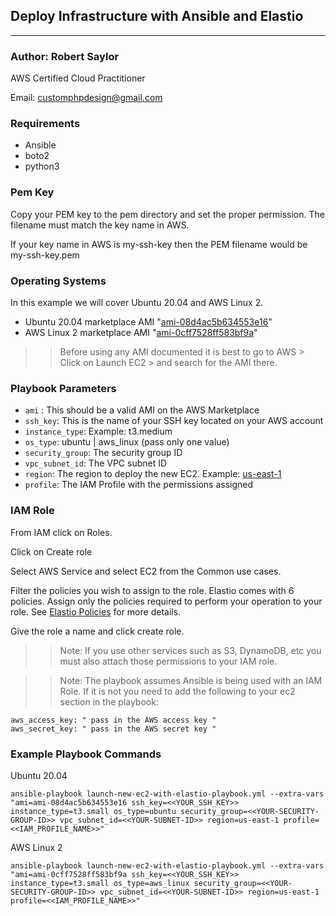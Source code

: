 ## Deploy Infrastructure with Ansible and Elastio

---
### Author: Robert Saylor
AWS Certified Cloud Practitioner

Email: customphpdesign@gmail.com


### Requirements
- Ansible
- boto2
- python3

### Pem Key
Copy your PEM key to the pem directory and set the proper permission. The filename must match the key name in AWS.

If your key name in AWS is my-ssh-key then the PEM filename would be my-ssh-key.pem

### Operating Systems

In this example we will cover Ubuntu 20.04 and AWS Linux 2.

- Ubuntu 20.04 marketplace AMI "[ami-08d4ac5b634553e16](https://aws.amazon.com/marketplace/pp/prodview-iftkyuwv2sjxi)"
- AWS Linux 2 marketplace AMI "[ami-0cff7528ff583bf9a](https://aws.amazon.com/marketplace/pp/prodview-wbr4b4xclx32c)"

>> Before using any AMI documented it is best to go to AWS > Click on Launch EC2 > and search for the AMI there.

### Playbook Parameters

- `ami` : This should be a valid AMI on the AWS Marketplace
- `ssh_key`: This is the name of your SSH key located on your AWS account
- `instance_type`: Example: t3.medium
- `os_type`: ubuntu | aws_linux (pass only one value)
- `security_group`: The security group ID
- `vpc_subnet_id`: The VPC subnet ID
- `region`: The region to deploy the new EC2. Example: [us-east-1](https://docs.aws.amazon.com/general/latest/gr/rande.html)
- `profile`: The IAM Profile with the permissions assigned

### IAM Role

From IAM click on Roles.

Click on Create role

Select AWS Service and select EC2 from the Common use cases.

Filter the policies you wish to assign to the role. Elastio comes with 6 policies. Assign only the policies required to perform your operation to your role. See [Elastio Policies](https://docs.elastio.com/src/getting-started/elastio-policies.html) for more details.

Give the role a name and click create role.

>> Note: If you use other services such as S3, DynamoDB, etc you must also attach those permissions to your IAM role.

>> Note: The playbook assumes Ansible is being used with an IAM Role. If it is not you need to add the following to your ec2 section in the playbook:

```
aws_access_key: " pass in the AWS access key "
aws_secret_key: " pass in the AWS secret key "
```


### Example Playbook Commands

Ubuntu 20.04
```
ansible-playbook launch-new-ec2-with-elastio-playbook.yml --extra-vars "ami=ami-08d4ac5b634553e16 ssh_key=<<YOUR_SSH_KEY>> instance_type=t3.small os_type=ubuntu security_group=<<YOUR-SECURITY-GROUP-ID>> vpc_subnet_id=<<YOUR-SUBNET-ID>> region=us-east-1 profile=<<IAM_PROFILE_NAME>>"
```

AWS Linux 2
```
ansible-playbook launch-new-ec2-with-elastio-playbook.yml --extra-vars "ami=ami-0cff7528ff583bf9a ssh_key=<<YOUR_SSH_KEY>> instance_type=t3.small os_type=aws_linux security_group=<<YOUR-SECURITY-GROUP-ID>> vpc_subnet_id=<<YOUR-SUBNET-ID>> region=us-east-1 profile=<<IAM_PROFILE_NAME>>"
```
